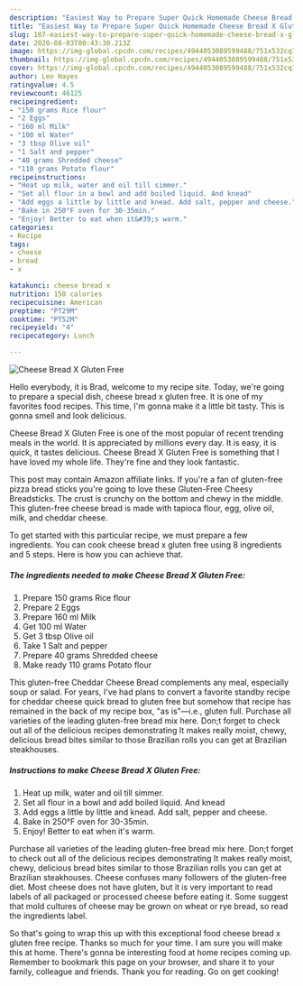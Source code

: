 ```yaml
---
description: "Easiest Way to Prepare Super Quick Homemade Cheese Bread X Gluten Free"
title: "Easiest Way to Prepare Super Quick Homemade Cheese Bread X Gluten Free"
slug: 107-easiest-way-to-prepare-super-quick-homemade-cheese-bread-x-gluten-free
date: 2020-08-03T00:43:30.213Z
image: https://img-global.cpcdn.com/recipes/4944053089599488/751x532cq70/cheese-bread-x-gluten-free-recipe-main-photo.jpg
thumbnail: https://img-global.cpcdn.com/recipes/4944053089599488/751x532cq70/cheese-bread-x-gluten-free-recipe-main-photo.jpg
cover: https://img-global.cpcdn.com/recipes/4944053089599488/751x532cq70/cheese-bread-x-gluten-free-recipe-main-photo.jpg
author: Leo Hayes
ratingvalue: 4.5
reviewcount: 46125
recipeingredient:
- "150 grams Rice flour"
- "2 Eggs"
- "160 ml Milk"
- "100 ml Water"
- "3 tbsp Olive oil"
- "1 Salt and pepper"
- "40 grams Shredded cheese"
- "110 grams Potato flour"
recipeinstructions:
- "Heat up milk, water and oil till simmer."
- "Set all flour in a bowl and add boiled liquid. And knead"
- "Add eggs a little by little and knead. Add salt, pepper and cheese."
- "Bake in 250°F oven for 30-35min."
- "Enjoy! Better to eat when it&#39;s warm."
categories:
- Recipe
tags:
- cheese
- bread
- x

katakunci: cheese bread x 
nutrition: 150 calories
recipecuisine: American
preptime: "PT29M"
cooktime: "PT52M"
recipeyield: "4"
recipecategory: Lunch

---
```



![Cheese Bread X Gluten Free](https://img-global.cpcdn.com/recipes/4944053089599488/751x532cq70/cheese-bread-x-gluten-free-recipe-main-photo.jpg)

Hello everybody, it is Brad, welcome to my recipe site. Today, we're going to prepare a special dish, cheese bread x gluten free. It is one of my favorites food recipes. This time, I'm gonna make it a little bit tasty. This is gonna smell and look delicious.

Cheese Bread X Gluten Free is one of the most popular of recent trending meals in the world. It is appreciated by millions every day. It is easy, it is quick, it tastes delicious. Cheese Bread X Gluten Free is something that I have loved my whole life. They're fine and they look fantastic.

This post may contain Amazon affiliate links. If you&#39;re a fan of gluten-free pizza bread sticks you&#39;re going to love these Gluten-Free Cheesy Breadsticks. The crust is crunchy on the bottom and chewy in the middle. This gluten-free cheese bread is made with tapioca flour, egg, olive oil, milk, and cheddar cheese.


To get started with this particular recipe, we must prepare a few ingredients. You can cook cheese bread x gluten free using 8 ingredients and 5 steps. Here is how you can achieve that.

<!--inarticleads1-->

##### The ingredients needed to make Cheese Bread X Gluten Free:

1. Prepare 150 grams Rice flour
1. Prepare 2 Eggs
1. Prepare 160 ml Milk
1. Get 100 ml Water
1. Get 3 tbsp Olive oil
1. Take 1 Salt and pepper
1. Prepare 40 grams Shredded cheese
1. Make ready 110 grams Potato flour


This gluten-free Cheddar Cheese Bread complements any meal, especially soup or salad. For years, I&#39;ve had plans to convert a favorite standby recipe for cheddar cheese quick bread to gluten free but somehow that recipe has remained in the back of my recipe box, &#34;as is&#34;—i.e., gluten full. Purchase all varieties of the leading gluten-free bread mix here. Don;t forget to check out all of the delicious recipes demonstrating It makes really moist, chewy, delicious bread bites similar to those Brazilian rolls you can get at Brazilian steakhouses. 

<!--inarticleads2-->

##### Instructions to make Cheese Bread X Gluten Free:

1. Heat up milk, water and oil till simmer.
1. Set all flour in a bowl and add boiled liquid. And knead
1. Add eggs a little by little and knead. Add salt, pepper and cheese.
1. Bake in 250°F oven for 30-35min.
1. Enjoy! Better to eat when it&#39;s warm.


Purchase all varieties of the leading gluten-free bread mix here. Don;t forget to check out all of the delicious recipes demonstrating It makes really moist, chewy, delicious bread bites similar to those Brazilian rolls you can get at Brazilian steakhouses. Cheese confuses many followers of the gluten-free diet. Most cheese does not have gluten, but it is very important to read labels of all packaged or processed cheese before eating it. Some suggest that mold cultures of cheese may be grown on wheat or rye bread, so read the ingredients label. 

So that's going to wrap this up with this exceptional food cheese bread x gluten free recipe. Thanks so much for your time. I am sure you will make this at home. There's gonna be interesting food at home recipes coming up. Remember to bookmark this page on your browser, and share it to your family, colleague and friends. Thank you for reading. Go on get cooking!
